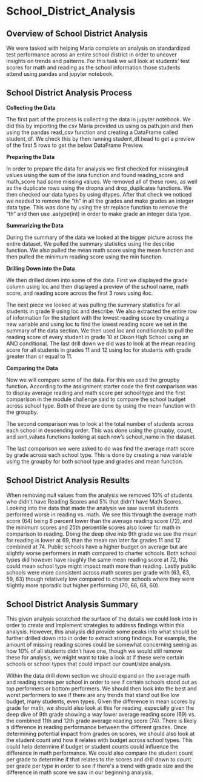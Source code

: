 # School_District_Analysis

## Overview of School District Analysis
We were tasked with helping Maria complete an analysis on standardized test performance across an entire school district in order to uncover insights on trends and patterns. For this task we will look at students' test scores for math and reading as the school information those students attend using pandas and jupyter notebook.

## School District Analysis Process
**Collecting the Data**

The first part of the process is collecting the data in jupyter notebook. We did this by importing the csv Maria provided us using os.path.join and then using the pandas read_csv function and creating a DataFrame called student_df. We check this by then running student_df.head to get a preview of the first 5 rows to get the below DataFrame Preview.

**Preparing the Data**

In order to prepare the data for analysis we first checked for missing/null values using the sum of the isna function and found reading_score and math_score had some missing values. We removed all of these rows, as well as the duplicate rows using the dropna and drop_duplicates functions. We then checked our data types by using dtypes. After that check we noticed we needed to remove the “th” in all the grades and make grades an integer data type. This was done by using the str.replace function to remove the “th” and then use .astype(int) in order to make grade an integer data type.

**Summarizing the Data**

During the summary of the data we looked at the bigger picture across the entire dataset. We pulled the summary statistics using the describe function. We also pulled the mean math score using the mean function and then pulled the minimum reading score using the min function.

**Drilling Down into the Data**

We then drilled down into some of the data. First we displayed the grade column using loc and then displayed a preview of the school name, math score, and reading score across the first 3 rows using iloc.

The next piece we looked at was pulling the summary statistics for all students in grade 9 using loc and describe. We also extracted the entire row of information for the student with the lowest reading score by creating a new variable and using loc to find the lowest reading score we set in the summary of the data section. We then used loc and conditionals to pull the reading score of every student in grade 10 at Dixon High School using an AND conditional. The last drill down we did was to look at the mean reading score for all students in grades 11 and 12 using loc for students with grade greater than or equal to 11.

**Comparing the Data**

Now we will compare some of the data. For this we used the groupby function. According to the assignment starter code the first comparison was to display average reading and math score per school type and the first comparison in the module challenge said to compare the school budget across school type. Both of these are done by using the mean function with the groupby.

The second comparison was to look at the total number of students across each school in descending order. This was done using the groupby, count, and sort_values functions looking at each row’s school_name in the dataset.

The last comparison we were asked to do was find the average math score by grade across each school type. This is done by creating a new variable using the groupby for both school type and grades and mean function.

## School District Analysis Results
When removing null values from the analysis we removed 10% of students who didn't have Reading Scores and 5% that didn't have Math Scores. Looking into the data that made the analysis we saw overall students performed worse in reading vs. math. We see this through the average math score (64) being 8 percent lower than the average reading score (72), and the minimum scores and 25th percentile scores also lower for math in comparison to reading. Doing the deep dive into 9th grade we see the mean for reading is lower at 69, than the mean ran later for grades 11 and 12 combined at 74. Public schools have a higher budget on average but are slightly worse performers in math compared to charter schools. Both school types did however have roughly the same mean reading score at 72, this could mean school type might impact math more than reading. Lastly public schools were more consistent across math scores per grade with (63, 63, 59, 63) though relatively low compared to charter schools where they were slightly more sporadic but higher performing (70, 66, 68, 60).

## School District Analysis Summary
This given analysis scratched the surface of the details we could look into in order to create and implement strategies to address findings within this analysis. However, this analysis did provide some peaks into what should be further drilled down into in order to extract strong findings. For example, the amount of missing reading scores could be somewhat concerning seeing as how 10% of all students didn't have one, though we would still remove these for analysis, we might want to take a look at if these were certain schools or school types that could impact our count/size analysis. 

Within the data drill down section we should expand on the average math and reading scores per school in order to see if certain schools stood out as top performers or bottom performers. We should then look into the best and worst performers to see if there are any trends that stand out like low budget, many students, even types. Given the difference in mean scores by grade for math, we should also look at this for reading, especially given the deep dive of 9th grade showing a way lower average reading score (69) vs. the combined 11th and 12th grade average reading score (74). There is likely a difference in reading performance between the different grades. Once determining potential impact from grades on scores, we should also look at the student count and how it relates with budget across school types. This could help determine if budget or student counts could influence the difference in math performance. We could also compare the student count per grade to determine if that relates to the scores and drill down to count per grade per type in order to see if there's a trend with grade size and the difference in math score we saw in our beginning analysis.
